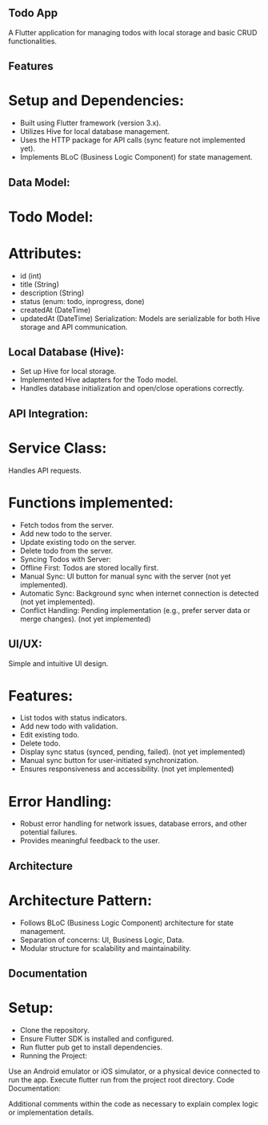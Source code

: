## Todo App
A Flutter application for managing todos with local storage and basic CRUD functionalities.

## Features
# Setup and Dependencies:

* Built using Flutter framework (version 3.x).
* Utilizes Hive for local database management.
* Uses the HTTP package for API calls (sync feature not implemented yet).
* Implements BLoC (Business Logic Component) for state management.

## Data Model:

# Todo Model:
# Attributes:
* id (int)
* title (String)
* description (String)
* status (enum: todo, inprogress, done)
* createdAt (DateTime)
* updatedAt (DateTime)
Serialization: Models are serializable for both Hive storage and API communication.

## Local Database (Hive):

* Set up Hive for local storage.
* Implemented Hive adapters for the Todo model.
* Handles database initialization and open/close operations correctly.

## API Integration:

# Service Class:
Handles API requests.

# Functions implemented:
* Fetch todos from the server.
* Add new todo to the server.
* Update existing todo on the server.
* Delete todo from the server.
* Syncing Todos with Server:
* Offline First: Todos are stored locally first.
* Manual Sync: UI button for manual sync with the server (not yet implemented).
* Automatic Sync: Background sync when internet connection is detected (not yet implemented).
* Conflict Handling: Pending implementation (e.g., prefer server data or merge changes). (not yet implemented)

## UI/UX:

Simple and intuitive UI design.

# Features:
* List todos with status indicators.
* Add new todo with validation.
* Edit existing todo.
* Delete todo.
* Display sync status (synced, pending, failed). (not yet implemented)
* Manual sync button for user-initiated synchronization.
* Ensures responsiveness and accessibility. (not yet implemented)

# Error Handling:

* Robust error handling for network issues, database errors, and other potential failures.
* Provides meaningful feedback to the user.


## Architecture
# Architecture Pattern:

* Follows BLoC (Business Logic Component) architecture for state management.
* Separation of concerns: UI, Business Logic, Data.
* Modular structure for scalability and maintainability.

## Documentation
# Setup:

* Clone the repository.
* Ensure Flutter SDK is installed and configured.
* Run flutter pub get to install dependencies.
* Running the Project:

Use an Android emulator or iOS simulator, or a physical device connected to run the app.
Execute flutter run from the project root directory.
Code Documentation:

Additional comments within the code as necessary to explain complex logic or implementation details.
